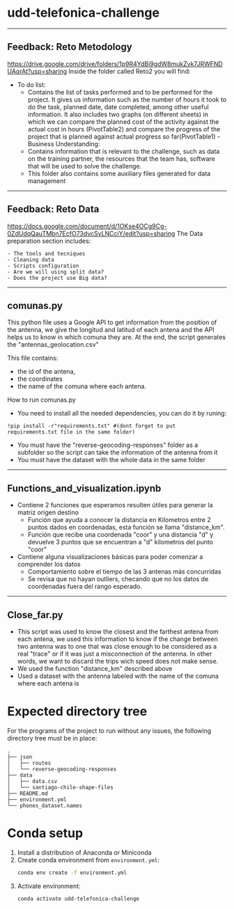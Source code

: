 # udd-telefonica-challenge
-----------------------------------------------------------------------------------------------------------------------------------------------
## Feedback: Reto Metodology 
https://drive.google.com/drive/folders/1p9R4YdBi9gdW8mukZyk7JRWFNDUAqrAt?usp=sharing
Inside the folder called Reto2 you will find:
- To do list:
	- Contains the list of tasks performed and to be performed for the project. It gives us information such as the number of hours it took to do the task,
	planned date, date completed, among other useful information. It also includes two graphs (on different sheets) in which we can
	compare the planned cost of the activity against the actual cost in hours (PivotTable2) and compare the progress of the project that is planned
	against actual progress so far(PivotTable1)
-Business Understanding:
	- Contains information that is relevant to the challenge, such as data on the training partner, the resources that the team has,
	software that will be used to solve the challenge.
	- This folder also contains some auxiliary files generated for data management
	
-----------------------------------------------------------------------------------------------------------------------------------------------------
## Feedback: Reto Data
https://docs.google.com/document/d/1OKse4OCg9Cg-0ZdUdqQauTMbn7EcfO73dvcSvLNCciY/edit?usp=sharing
The Data preparation section includes:

	- The tools and tecniques
	- Cleaning data
	- Scripts configuration
	- Are we will using split data?
	- Does the project use Big data?

----------------------------------------------------------------------------------------------------------------------------------------------------
## comunas.py

This python file uses a Google API to get information from the position of the antenna,
we give the longitud and latitud of each antena and the API helps us to know in which 
comuna they are. At the end, the script generates the "antennas_geolocation.csv"

This file contains:
- the id of the antena,
- the coordinates
- the name of the comuna where each antena. 

How to run comunas.py

- You need to install all the needed dependencies, you can do it by runing:
```
!pip install -r"requirements.txt" #(dont forget to put requirements.txt file in the same folder)
```
- You must have the "reverse-geocoding-responses" folder as a subfolder so the script can take the information
	of the antenna from it
- You must have the dataset with the whole data in the same folder

-------------------------------------------------------------------------------------------------------------------------------------------------------
## Functions_and_visualization.ipynb

- Contiene 2 funciones que esperamos resulten útiles para generar la matriz origen destino
	- Función que ayuda a conocer la distancia en Kilometros entre 2 puntos dados en coordenadas, esta función se llama "distance_km". 
	- Función que recibe una coordenada "coor" y una distancia "d" y devuelve 3 puntos que se encuentran a "d" kilometros del punto "coor"
- Contiene alguna visualizaciones básicas para poder comenzar a comprender los datos
	- Comportamiento sobre el tiempo de las 3 antenas más concurridas
	- Se revisa que no hayan outliers, checando que no los datos de coordenadas fuera del rango esperado.
---------------------------------------------------------------------------------------------------------------------------------------------------------
## Close_far.py
- This script was used to know the closest and the farthest antena from each antena, we used this information to know if the change between two antenna 
was to one that was close enough to be considered as a real "trace" or if it was just a misconnection of the antenna. In other words, we want to
discard the trips wich speed does not make sense.
- We used the function "distance_km" described above
- Used a dataset with the antenna labeled with the name of the comuna where each antena is

# Expected directory tree
For the programs of the project to run without any issues, the 
following directory tree must be in place:
```
.
├── json
│   ├── routes
│   └── reverse-geocoding-responses
├── data
│   ├── data.csv
│   └── santiago-chile-shape-files
├── README.md
├── environment.yml
└── phones_dataset.names
```

# Conda setup
1. Install a distribution of Anaconda or Miniconda
2. Create conda environment from `environment.yml`:
	```sh
	conda env create -f environment.yml
	```
3. Activate environment:
	```sh
	conda activate udd-telefonica-challenge
	```
